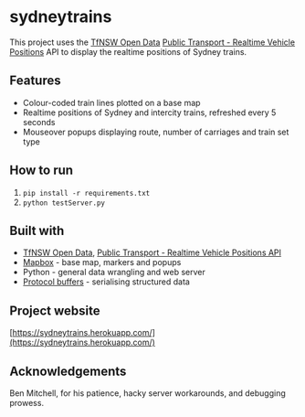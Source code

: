 # sydneytrains
This project uses the [TfNSW Open Data](https://opendata.transport.nsw.gov.au/) [Public Transport - Realtime Vehicle Positions](https://opendata.transport.nsw.gov.au/dataset/public-transport-realtime-vehicle-positions) API to display the realtime positions of Sydney trains.

## Features
- Colour-coded train lines plotted on a base map
- Realtime positions of Sydney and intercity trains, refreshed every 5 seconds
- Mouseover popups displaying route, number of carriages and train set type

## How to run
1. `pip install -r requirements.txt`
2. `python testServer.py`

## Built with
- [TfNSW Open Data](https://opendata.transport.nsw.gov.au/), [Public Transport - Realtime Vehicle Positions API](https://opendata.transport.nsw.gov.au/dataset/public-transport-realtime-vehicle-positions)
- [Mapbox](https://www.mapbox.com/) - base map, markers and popups
- Python - general data wrangling and web server
- [Protocol buffers](https://developers.google.com/protocol-buffers/) - serialising structured data 

## Project website
[https://sydneytrains.herokuapp.com/](https://sydneytrains.herokuapp.com/)

## Acknowledgements
Ben Mitchell, for his patience, hacky server workarounds, and debugging prowess.